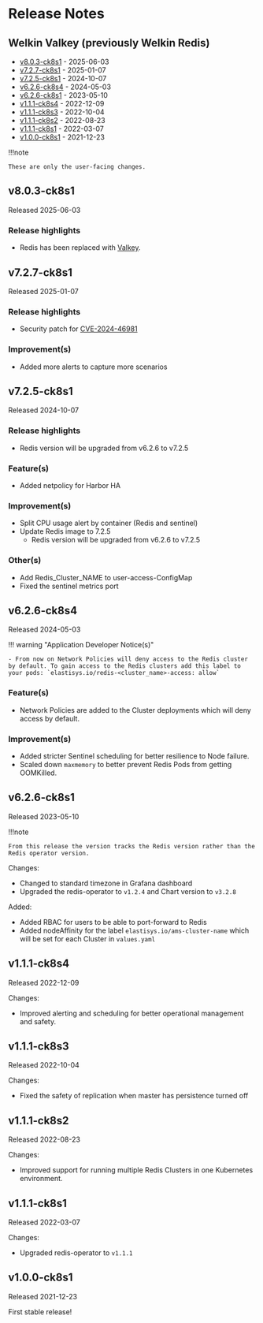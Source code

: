 # Release Notes

## Welkin Valkey (previously Welkin Redis)

<!-- BEGIN TOC -->

- [v8.0.3-ck8s1](#v803-ck8s1) - 2025-06-03
- [v7.2.7-ck8s1](#v727-ck8s1) - 2025-01-07
- [v7.2.5-ck8s1](#v725-ck8s1) - 2024-10-07
- [v6.2.6-ck8s4](#v626-ck8s4) - 2024-05-03
- [v6.2.6-ck8s1](#v626-ck8s1) - 2023-05-10
- [v1.1.1-ck8s4](#v111-ck8s4) - 2022-12-09
- [v1.1.1-ck8s3](#v111-ck8s3) - 2022-10-04
- [v1.1.1-ck8s2](#v111-ck8s2) - 2022-08-23
- [v1.1.1-ck8s1](#v111-ck8s1) - 2022-03-07
- [v1.0.0-ck8s1](#v100-ck8s1) - 2021-12-23
<!-- END TOC -->

!!!note

    These are only the user-facing changes.

## v8.0.3-ck8s1

Released 2025-06-03

### Release highlights

- Redis has been replaced with [Valkey](https://valkey.io/).

<!--
    Release notes before 2024-11-29 are excluded from spellchecking.
    Please make sure to put new release notes above this line.
-->
<!-- vale off -->

## v7.2.7-ck8s1

Released 2025-01-07

### Release highlights

- Security patch for [CVE-2024-46981](https://app.opencve.io/cve/CVE-2024-46981)

### Improvement(s)

- Added more alerts to capture more scenarios

## v7.2.5-ck8s1

Released 2024-10-07

### Release highlights

- Redis version will be upgraded from v6.2.6 to v7.2.5

### Feature(s)

- Added netpolicy for Harbor HA

### Improvement(s)

- Split CPU usage alert by container (Redis and sentinel)
- Update Redis image to 7.2.5
    - Redis version will be upgraded from v6.2.6 to v7.2.5

### Other(s)

- Add Redis_Cluster_NAME to user-access-ConfigMap
- Fixed the sentinel metrics port

## v6.2.6-ck8s4

Released 2024-05-03

!!! warning "Application Developer Notice(s)"

    - From now on Network Policies will deny access to the Redis cluster by default. To gain access to the Redis clusters add this label to your pods: `elastisys.io/redis-<cluster_name>-access: allow`

### Feature(s)

- Network Policies are added to the Cluster deployments which will deny access by default.

### Improvement(s)

- Added stricter Sentinel scheduling for better resilience to Node failure.
- Scaled down `maxmemory` to better prevent Redis Pods from getting OOMKilled.

## v6.2.6-ck8s1

Released 2023-05-10

!!!note

    From this release the version tracks the Redis version rather than the Redis operator version.

Changes:

- Changed to standard timezone in Grafana dashboard
- Upgraded the redis-operator to `v1.2.4` and Chart version to `v3.2.8`

Added:

- Added RBAC for users to be able to port-forward to Redis
- Added nodeAffinity for the label `elastisys.io/ams-cluster-name` which will be set for each Cluster in `values.yaml`

## v1.1.1-ck8s4

Released 2022-12-09

Changes:

- Improved alerting and scheduling for better operational management and safety.

## v1.1.1-ck8s3

Released 2022-10-04

Changes:

- Fixed the safety of replication when master has persistence turned off

## v1.1.1-ck8s2

Released 2022-08-23

Changes:

- Improved support for running multiple Redis Clusters in one Kubernetes environment.

## v1.1.1-ck8s1

Released 2022-03-07

Changes:

- Upgraded redis-operator to `v1.1.1`

## v1.0.0-ck8s1

Released 2021-12-23

First stable release!
